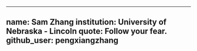 
---
name: Sam Zhang
institution: University of Nebraska - Lincoln
quote: Follow your fear.
github_user: pengxiangzhang
---
